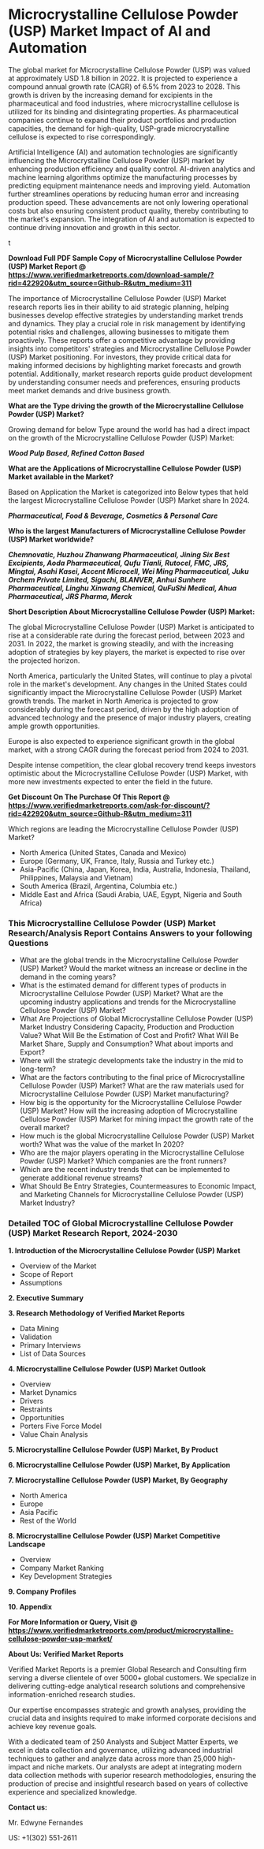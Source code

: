 <meta name="title" content="Global Microcrystalline Cellulose Powder (USP) Market Impact of AI and Automation"><meta name="description" content="The global market for Microcrystalline Cellulose Powder (USP) was valued at approximately USD 1.8 billion in 2022. It is projected to experience a compound annual grow"><meta name="title" content="Microcrystalline Cellulose Powder (USP) Market Size, Share, Scope, Trends, Growth, Opportunities, Analysis, Forecast"><h1>Microcrystalline Cellulose Powder (USP) Market Impact of AI and Automation</h1><p>The global market for Microcrystalline Cellulose Powder (USP) was valued at approximately USD 1.8 billion in 2022. It is projected to experience a compound annual growth rate (CAGR) of 6.5% from 2023 to 2028. This growth is driven by the increasing demand for excipients in the pharmaceutical and food industries, where microcrystalline cellulose is utilized for its binding and disintegrating properties. As pharmaceutical companies continue to expand their product portfolios and production capacities, the demand for high-quality, USP-grade microcrystalline cellulose is expected to rise correspondingly.</p><p>Artificial Intelligence (AI) and automation technologies are significantly influencing the Microcrystalline Cellulose Powder (USP) market by enhancing production efficiency and quality control. AI-driven analytics and machine learning algorithms optimize the manufacturing processes by predicting equipment maintenance needs and improving yield. Automation further streamlines operations by reducing human error and increasing production speed. These advancements are not only lowering operational costs but also ensuring consistent product quality, thereby contributing to the market's expansion. The integration of AI and automation is expected to continue driving innovation and growth in this sector.</p>t</p><p id="" class=""><strong>Download Full PDF Sample Copy of Microcrystalline Cellulose Powder (USP) Market Report @ <a href="https://www.verifiedmarketreports.com/download-sample/?rid=422920&utm_source=Github-R&utm_medium=311" target="_blank">https://www.verifiedmarketreports.com/download-sample/?rid=422920&utm_source=Github-R&utm_medium=311</a></strong></p><p>The importance of&nbsp;Microcrystalline Cellulose Powder (USP) Market research reports lies in their ability to aid strategic planning, helping businesses develop effective strategies by understanding market trends and dynamics. They play a crucial role in risk management by identifying potential risks and challenges, allowing businesses to mitigate them proactively. These reports offer a competitive advantage by providing insights into competitors' strategies and Microcrystalline Cellulose Powder (USP) Market positioning. For investors, they provide critical data for making informed decisions by highlighting market forecasts and growth potential. Additionally, market research reports guide product development by understanding consumer needs and preferences, ensuring products meet market demands and drive business growth.</p><p><strong>What are the&nbsp;Type driving the growth of the Microcrystalline Cellulose Powder (USP) Market?</strong></p><p id="" class="">Growing demand for below Type around the world has had a direct impact on the growth of the Microcrystalline Cellulose Powder (USP) Market:</p><em><strong>Wood Pulp Based, Refined Cotton Based</strong></em></p><strong>What are the&nbsp;Applications&nbsp;of Microcrystalline Cellulose Powder (USP) Market available in the Market?</strong></p><p id="" class="">Based on Application the Market is categorized into Below types that held the largest Microcrystalline Cellulose Powder (USP) Market share In 2024.</p><em><strong>Pharmaceutical, Food & Beverage, Cosmetics & Personal Care</strong></em></p><strong>Who is the largest Manufacturers of Microcrystalline Cellulose Powder (USP) Market worldwide?</strong></p><p><em><strong>Chemnovatic, Huzhou Zhanwang Pharmaceutical, Jining Six Best Excipients, Aoda Pharmaceutical, Qufu Tianli, Rutocel, FMC, JRS, Mingtai, Asahi Kasei, Accent Microcell, Wei Ming Pharmaceutical, Juku Orchem Private Limited, Sigachi, BLANVER, Anhui Sunhere Pharmaceutical, Linghu Xinwang Chemical, QuFuShi Medical, Ahua Pharmaceutical, JRS Pharma, Merck</strong></em></p><p id="" class=""><strong>Short Description About Microcrystalline Cellulose Powder (USP) Market:</strong></p><p>The global Microcrystalline Cellulose Powder (USP) Market is anticipated to rise at a considerable rate during the forecast period, between 2023 and 2031. In 2022, the market is growing steadily, and with the increasing adoption of strategies by key players, the market is expected to rise over the projected horizon.</p><p>North America, particularly the United States, will continue to play a pivotal role in the market's development. Any changes in the United States could significantly impact the Microcrystalline Cellulose Powder (USP) Market growth trends. The market in North America is projected to grow considerably during the forecast period, driven by the high adoption of advanced technology and the presence of major industry players, creating ample growth opportunities.</p><p>Europe is also expected to experience significant growth in the global market, with a strong CAGR during the forecast period from 2024 to 2031.</p><p>Despite intense competition, the clear global recovery trend keeps investors optimistic about the Microcrystalline Cellulose Powder (USP) Market, with more new investments expected to enter the field in the future.</p><p id="" class=""><strong>Get Discount On The Purchase Of This Report @ <a href="https://www.verifiedmarketreports.com/ask-for-discount/?rid=422920&utm_source=Github-R&utm_medium=311" target="_blank">https://www.verifiedmarketreports.com/ask-for-discount/?rid=422920&utm_source=Github-R&utm_medium=311</a></strong></p>Which regions are leading the Microcrystalline Cellulose Powder (USP) Market?</p><ul><li>North America (United States, Canada and Mexico)</li><li>Europe (Germany, UK, France, Italy, Russia and Turkey etc.)</li><li>Asia-Pacific (China, Japan, Korea, India, Australia, Indonesia, Thailand, Philippines, Malaysia and Vietnam)</li><li>South America (Brazil, Argentina, Columbia etc.)</li><li>Middle East and Africa (Saudi Arabia, UAE, Egypt, Nigeria and South Africa)</li></ul><h3 id="" class="">This Microcrystalline Cellulose Powder (USP) Market Research/Analysis Report Contains Answers to your following Questions</h3><ul><li>What are the global trends in the Microcrystalline Cellulose Powder (USP) Market? Would the market witness an increase or decline in the demand in the coming years?</li><li>What is the estimated demand for different types of products in Microcrystalline Cellulose Powder (USP) Market? What are the upcoming industry applications and trends for the Microcrystalline Cellulose Powder (USP) Market?</li><li>What Are Projections of Global Microcrystalline Cellulose Powder (USP) Market Industry Considering Capacity, Production and Production Value? What Will Be the Estimation of Cost and Profit? What Will Be Market Share, Supply and Consumption? What about imports and Export?</li><li>Where will the strategic developments take the industry in the mid to long-term?</li><li>What are the factors contributing to the final price of Microcrystalline Cellulose Powder (USP) Market? What are the raw materials used for Microcrystalline Cellulose Powder (USP) Market manufacturing?</li><li>How big is the opportunity for the Microcrystalline Cellulose Powder (USP) Market? How will the increasing adoption of Microcrystalline Cellulose Powder (USP) Market for mining impact the growth rate of the overall market?</li><li>How much is the global Microcrystalline Cellulose Powder (USP) Market worth? What was the value of the market In 2020?</li><li>Who are the major players operating in the Microcrystalline Cellulose Powder (USP) Market? Which companies are the front runners?</li><li>Which are the recent industry trends that can be implemented to generate additional revenue streams?</li><li>What Should Be Entry Strategies, Countermeasures to Economic Impact, and Marketing Channels for Microcrystalline Cellulose Powder (USP) Market Industry?</li></ul><h3 id="" class="">Detailed TOC of Global Microcrystalline Cellulose Powder (USP) Market Research Report, 2024-2030</h3><p id="" class=""><strong>1. Introduction of the Microcrystalline Cellulose Powder (USP) Market</strong></p><ul><li>Overview of the Market</li><li>Scope of Report</li><li>Assumptions</li></ul><p id="" class=""><strong>2. Executive Summary</strong></p><p id="" class=""><strong>3. Research Methodology of Verified Market Reports</strong></p><ul><li>Data Mining</li><li>Validation</li><li>Primary Interviews</li><li>List of Data Sources</li></ul><p id="" class=""><strong>4. Microcrystalline Cellulose Powder (USP) Market Outlook</strong></p><ul><li>Overview</li><li>Market Dynamics</li><li>Drivers</li><li>Restraints</li><li>Opportunities</li><li>Porters Five Force Model</li><li>Value Chain Analysis</li></ul><p id="" class=""><strong>5. Microcrystalline Cellulose Powder (USP) Market, By Product</strong></p><p id="" class=""><strong>6. Microcrystalline Cellulose Powder (USP) Market, By Application</strong></p><p id="" class=""><strong>7. Microcrystalline Cellulose Powder (USP) Market, By Geography</strong></p><ul><li>North America</li><li>Europe</li><li>Asia Pacific</li><li>Rest of the World</li></ul><p id="" class=""><strong>8. Microcrystalline Cellulose Powder (USP) Market Competitive Landscape</strong></p><ul><li>Overview</li><li>Company Market Ranking</li><li>Key Development Strategies</li></ul><p id="" class=""><strong>9. Company Profiles</strong></p><p id="" class=""><strong>10. Appendix</strong></p><p id="" class=""><strong>For More Information or Query, Visit @ <a href="https://www.verifiedmarketreports.com/product/microcrystalline-cellulose-powder-usp-market/" target="_blank">https://www.verifiedmarketreports.com/product/microcrystalline-cellulose-powder-usp-market/</a></strong></p><p id="" class=""><strong>About Us: Verified Market Reports</strong></p><p id="" class="">Verified Market Reports is a premier Global Research and Consulting firm serving a diverse clientele of over 5000+ global customers. We specialize in delivering cutting-edge analytical research solutions and comprehensive information-enriched research studies.</p><p id="" class="">Our expertise encompasses strategic and growth analyses, providing the crucial data and insights required to make informed corporate decisions and achieve key revenue goals.</p><p id="" class="">With a dedicated team of 250 Analysts and Subject Matter Experts, we excel in data collection and governance, utilizing advanced industrial techniques to gather and analyze data across more than 25,000 high-impact and niche markets. Our analysts are adept at integrating modern data collection methods with superior research methodologies, ensuring the production of precise and insightful research based on years of collective experience and specialized knowledge.</p><p id="" class=""><strong>Contact us:</strong></p><p id="" class="">Mr. Edwyne Fernandes</p><p id="" class="">US: +1(302) 551-2611</p>